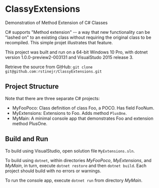 # ClassyExtensions
Demonstration of Method Extension of C# Classes

C# supports "Method extension" -- a way that new functionality can be "lashed on" to an existing class without requiring the original class to be recompiled.  This simple projet illustrates that feature.


This project was built and run on a 64-bit Windows 10 Pro, with dotnet version 1.0.0-preview2-003131 and VisualStudo 2015 release 3.

Retrieve the source from GitHub: `git clone git@github.com:rstinejr/ClassyExtensions.git`

## Project Structure

Note that there are three separate C# projects:

* MyFooPoco: Class definition of class Foo, a POCO. Has field FooNum.
* MyExtensions: Extensions to Foo.  Adds method `PlusOne`.
* MyMain: A minimal console app that demonstrates Foo and extension method PlusOne.


## Build and Run

To build using VisualStudio, open solution file `MyExtensions.sln`.

To build using `dotnet`, within directories *MyFooPoco*, *MyExtensions*, and *MyMain*, in turn, 
execute `dotnet restore` and then `dotnet build`.  Each project should build with no errors or warnings.

To run the console app, execute `dotnet run` from directory *MyMain*.

